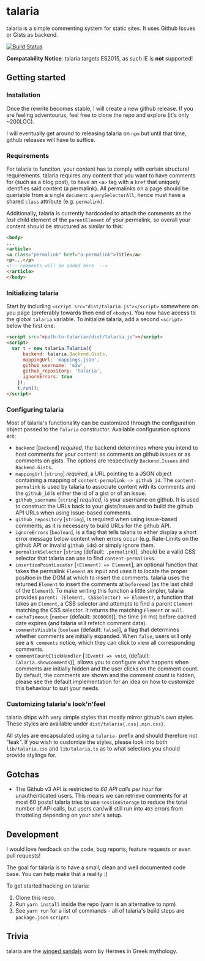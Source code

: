 # talaria

talaria is a simple commenting system for static sites. It uses Github Issues or Gists as backend.

[![Build Status](https://travis-ci.org/m2w/talaria.svg?branch=master)](https://travis-ci.org/m2w/talaria)

**Compatability Notice**: talaria targets ES2015, as such IE is **not** supported!

## Getting started

### Installation

Once the rewrite becomes stable, I will create a new github release. If you are feeling adventourus, feel free to clone the repo and explore (it's only ~200LOC).

I will eventually get around to releasing talaria on `npm` but until that time, github releases will have to suffice.

### Requirements

For talaria to function, your content has to comply with certain structural requirements. talaria requires any content that you want to have comments for (such as a blog post), to have an `<a>` tag with a `href` that uniquely identifies said content (a permalink). All permalinks on a page should be queriable from a single `document.querySelectorAll`, hence must have a shared `class` attribute (e.g. `permalink`).

Additionally, talaria is currently hardcoded to attach the comments as the *last* child element of the `parentElement` of your permalink, so overall your content should be structured as similar to this:

```html
<body>
...
<article>
<a class="permalink" href="a-permalink">Title</a>
<p>...</p>
<!-- comments will be added here  -->
</article>
</body>
```

### Initializing talaria

Start by including `<script src="dist/talaria.js"></script>` somewhere on you page (preferably towards then end of `<body>`).
You now have access to the global `talaria` variable. To initialize talaria, add a second `<script>` below the first one:

```html
<script src="<path-to-talaria>/dist/talaria.js"></script>
<script>
  var t = new talaria.Talaria({
      backend: talaria.Backend.Gists,
      mappingUrl: 'mappings.json',
      github_username: 'm2w',
      github_repository: 'talaria',
      ignoreErrors: true
    });
    t.run();
</script>
```

### Configuring talaria

Most of talaria's functionality can be customized through the configuration object passed to the `Talaria` constructor. Available configuration options are:

- `backend` [`Backend`] *required*, the backend determines where you intend to host comments for your content: as comments on github issues or as comments on gists. The options are respectively `Backend.Issues` and `Backend.Gists`.
- `mappingUrl` [`string`] *required*, a URL pointing to a JSON object containing a mapping of `content-permalink -> github_id`. The `content-permalink` is used by talaria to associate content with its comments and the `github_id` is either the id of a gist or of an issue.
- `github_username` [`string`] *required*, is your username on github. It is used to construct the URLs back to your gists/issues and to build the github API URLs when using issue-based comments.
- `github_repository` [`string`], is required when using issue-based comments, as it is necessary to build URLs for the github API.
- `ignoreErrors` [`boolean`], is a flag that tells talaria to either display a short error message below content when errors occur (e.g. Rate-Limits on the github API or invalid `github_id`s) or simply ignore them.
- `permalinkSelector` [`string` (default: `.permalink`)], should be a valid CSS selector that talaria can use to find `content-permalink`s.
- `insertionPointLocator` [`(Element) => Element`], an optional function that takes the permalink `Element` as input and uses it to locate the proper position in the DOM at which to insert the comments. talaria uses the returned `Element` to insert the comments at  `beforeend` (as the last child of the `Element`). To make writing this function a little simpler, talaria provides `parent: (Element, CSSSelector) => Element?`, a function that takes an `Element`, a CSS selector and attempts to find a parent `Element` matching the CSS selector. It returns the matching `Element` or `null`.
- `cacheTimeout` [`number` (default: `3600000`)], the time (in ms) before cached date expires (and talaria will refetch comment data).
- `commentsVisible` [`boolean` (default: `false`)], a flag that determines whether comments are initially expanded. When `false`, users will only see a `N comments` notice, which they can click to view all corresponding comments.
- `commentCountClickHandler` [`(Event) => void`, (default: `Talaria.showComments`)], allows you to configure what happens when comments are initially hidden and the user clicks on the comment count. By default, the comments are shown and the comment count is hidden, please see the default implementation for an idea on how to customize this behaviour to suit your needs.

### Customizing talaria's look'n'feel

talaria ships with very simple styles that mostly mirror github's own styles. These styles are available under `dist/talaria{.css|.min.css}`.

All styles are encapsulated using a `talaria-` prefix and should therefore not "leak". If you wish to customize the styles, please look into both `lib/talaria.css` and `lib/talaria.ts` as to what selectors you should provide stylings for.

## Gotchas

* The Github v3 API is restricted to *60 API calls per hour* for unauthenticated users. This means we can retrieve comments for at most 60 posts! talaria tries to use `sessionStorage` to reduce the total number of API calls, but users can/will still run into `403` errors from throtteling depending on your site's setup.

## Development

I would love feedback on the code, bug reports, feature requests or even pull requests!

The goal for talaria is to have a small, clean and well documented code base. You can help make that a reality :)

To get started hacking on talaria:

1. Clone this repo.
2. Run `yarn install` inside the repo (yarn is an alternative to npm)
3. See `yarn run` for a list of commands - all of talaria's build steps are `package.json` `scripts`

## Trivia

talaria are the [winged sandals](http://en.wikipedia.org/wiki/Talaria) worn by Hermes in Greek mythology.
